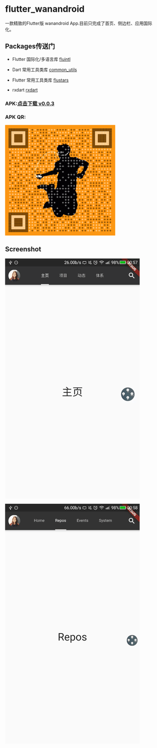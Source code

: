 # flutter_wanandroid

一款精致的Flutter版 wanandroid App.目前只完成了首页、侧边栏、应用国际化。

## Packages传送门

* Flutter 国际化/多语言库 [fluintl](https://github.com/Sky24n/fluintl) 

* Dart    常用工具类库    [common_utils](https://github.com/Sky24n/common_utils) 

* Flutter 常用工具类库    [flustars](https://github.com/Sky24n/flustars) 

* rxdart                 [rxdart](https://github.com/ReactiveX/rxdart) 

### APK:[点击下载 v0.0.3](https://raw.githubusercontent.com/Sky24n/LDocuments/master/AppStore/flutter_wanandroid.apk)

### APK QR:
  ![flutter_wanandroid](https://raw.githubusercontent.com/Sky24n/LDocuments/master/AppImgs/flutter_wanandroid/qrcode.png)

## Screenshot
![image](https://github.com/Sky24n/LDocuments/blob/master/AppImgs/flutter_wanandroid/2018-10-12_00_57_58.gif)  

![image](https://github.com/Sky24n/LDocuments/blob/master/AppImgs/flutter_wanandroid/2018-10-12_00_58_49.gif)




